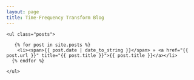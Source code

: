 ```yaml
---
layout: page
title: Time-Frequency Transform Blog
---
```

<div class = "blurb">
				
	<ul class="posts">

	   {% for post in site.posts %}
	    <li><span>{{ post.date | date_to_string }}</span> » <a href="{{ post.url }}" title="{{ post.title }}">{{ post.title }}</a></li>
	  {% endfor %}
	  
	</ul>

			
</div><!-- /.blurb -->